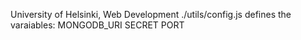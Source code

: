 University of Helsinki, Web Development
./utils/config.js defines the varaiables: MONGODB_URI
                                          SECRET
                                          PORT
